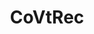 ---
layout: page
title: CoVtRec
description: Topological surveillance of potentially adaptive mutations in the evolution of SARS‑CoV‑2 
img: assets/img/covtrec.png
category: applied topology
related_publications: Bleher2021, Neumann2022
redirect: https://tdalife.github.io/covtrec/
---